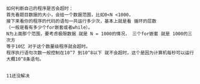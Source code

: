 
    如何判断自己的程序是否会超时：  
    首先看题目数据的大小，会给一个数据范围，比如0<N <1000， 
    接下来看你的程序的代码的语句一共运行多少次，基本上就是看 循环的层数
    （一般是看有多少个for嵌套或者while）。
    N为上面那个范围，要考虑极限数据 就是 N = 1000的情况， 三个for嵌套 就是 1000的三次方 
    等于10亿 对于这个数量级程序就会超时。 
    程序执行语句次数一般控制在10^7 到10^8以下 就不会超时，这个是因为计算机每秒可以运行大概10^8条语句。
    
    
    11还没解决